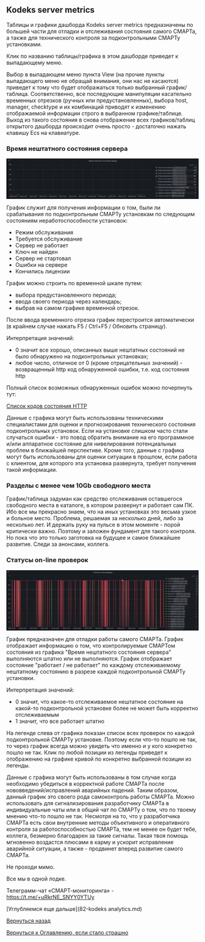 ## Kodeks server metrics

Таблицы и графики дашборда Kodeks server metrics предназначены по большей части для отладки и отслеживания состояния самого СМАРТа, а также для технического контроля за подконтрольными СМАРТу установками.

Клик по названию таблицы/графика в этом дашборде приведет к выпадающему меню. 

Выбор в выпадающем меню пункта View (на прочие пункты выпадающего меню не обращай внимания, они нас не касаются) приведет к тому что будет отображаться только выбранный график/таблица.
Соответственно, все последующие манипуляции касательно временных отрезков (ручных или предустановленных), выбора host, manager, checktype и их комбинаций приводят к изменению отображаемой информации строго в выбранном графике/таблице.
Выход из такого состояния в снова отображение всех графиков/таблиц открытого дашборда происходит очень просто - достаточно нажать клавишу Ecs на клавиатуре.

### Время нештатного состояния сервера

<img src="img/kodeks_server_metrics/emergency_01.png" alt="Время нештатного состояния сервера" align=top>

График служит для получения информации о том, были ли срабатывания по подконтрольным СМАРТу установкам по следующим состояниям неработоспособности установок:
- Режим обслуживания
- Требуется обслуживание
- Сервер не работает
- Ключ не найден
- Сервер не стартовал
- Ошибки на сервере
- Кончились лицензии

График можно строить по временной шкале путем:
- выбора предустановленного периода;
- ввода своего периода через календарь;
- выбрав на самом графике временной отрезок.

После ввода временного отрезка график перестроится автоматически (в крайнем случае нажать F5 / Ctrl+F5 / Обновить страницу).

Интерпретация значений:
- 0 значит все хорошо, описанных выше нештатных состояний не было обнаружено на подконтрольных установках;
- любое число, отличное от 0 (кроме отрицательных значений) - возвращенный http код обнаруженной ошибки, т.е. код состояния http

Полный список возможных обнаруженных ошибок можно почерпнуть тут:

<a href="https://ru.wikipedia.org/wiki/%D0%A1%D0%BF%D0%B8%D1%81%D0%BE%D0%BA_%D0%BA%D0%BE%D0%B4%D0%BE%D0%B2_%D1%81%D0%BE%D1%81%D1%82%D0%BE%D1%8F%D0%BD%D0%B8%D1%8F_HTTP">Список кодов состояния HTTP</a>

Данные с графика могут быть использованы техническими специалистами для оценки и прогнозирования технического состояния подконтрольных установок.
Если на установке слишком часто стали случаться ошибки - это повод обратить внимание на его программное и/или аппаратное состояние для нивелирования потенциальных проблем в ближайшей перспективе.
Кроме того, данные с графика могут быть использованы для оценки ситуации в прошлом, если работа с клиентом, для которого эта установка развернута, требует получения такой информации.

### Разделы с менее чем 10Gb свободного места

График/таблица задуман как средство отслеживания оставшегося свободного места в каталоге, в котором развернут и работает сам ПК.
Ибо все мы прекрасно знаем, что на иных установках это весьма узкое и больное место. 
Проблема, решаемая за несколько дней, либо за несколько лет.
И держать руку на пульсе в этом моменте - порой критически важно. 
Поэтому и заложен фундамент для такого контроля.
Но пока что это только заготовка на будущее и самое ближайшее развитие.
Следи за анонсами, коллега.

### Статусы on-line проверок

<img src="img/kodeks_server_metrics/emergency_02.png" alt="Статусы on-line проверок" align=top>

График предназначен для отладки работы самого СМАРТа. 
График отображает информацию о том, что контролируемые СМАРТом состояния из графика "Время нештатного состояния сервера" выполняются штатно или не выполняются.
График отображает состояние "работает / не работает" по каждому отслеживаемому нештатному состоянию в разрезе каждой подконтрольной СМАРТу установки.

Интерпретация значений:
- 0 значит, что какое-то отслеживаемое нештатное состояние на какой-то подконтрольной установке более не может быть корректно отслеживаемым
- 1 значит, что все работает штатно

На легенде слева от графика показан список всех проверок по каждой подконтрольной СМАРТу установке.
Поэтому если что-то пошло не так, то через график всегда можно увидеть что именно и у кого конкретно пошло не так.
Клик по любой позиции из легенды приведет к отображению на графике кривой по конкретно выбранной позиции из легенды.

Данные с графика могут быть использованы в том случае когда необходимо убедиться в корректной работе СМАРТа после нововведений/исправлений аварийных падений.
Таким образом, данный график это своего рода самоконтроль работы СМАРТа. 
Можно использовать для сигнализирования разработчику СМАРТа в индивидуальные чаты или в общий чат по СМАРТу о том, что по твоему мнению что-то пошло не так.
Несмотря на то, что у разработчика СМАРТа есть свои внутренние методы объективного и оперативного контроля за работоспособностью СМАРТа, тем не менее он будет тебе, коллега, безмерно благодарен за такие сигналы.
Такая твоя помощь мгновенно воздастся плюсами в карму и ускорит исправление аварийной ситуации, а также - продвинет вперед развитие самого СМАРТа.

Не проходи мимо. 

Все мы в одной лодке.

Телеграмм-чат «СМАРТ-мониторинга» - https://t.me/+uRkrNE_SNYY0YTUy

[Углубляемся еще дальше](82-kodeks analytics.md)

[Вернуться назад](80-dashboards.md)

[Вернуться к Оглавлению, если стало страшно](Readme.md)